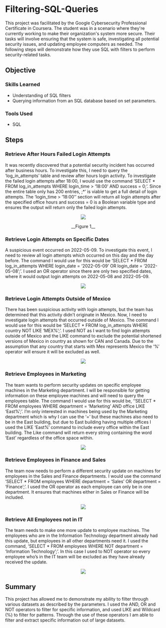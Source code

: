 # Filtering-SQL-Queries

This project was facilitated by the Google Cybersecurity Professional Certificate in Coursera. The student was in a scenario where they're currently working to make their organization's system more secure. Their tasks will involve ensuring that the system is safe, investigating all potential security issues, and updating employee computers as needed. The following steps will demonstrate how they use SQL with filters to perform security-related tasks.

## Objective

### Skills Learned
- Understanding of SQL filters
- Querying information from an SQL database based on set parameters.

### Tools Used
- SQL

## Steps

### Retrieve After Hours Failed Login Attempts

It was recently discovered that a potential security incident has occurred after business hours. To investigate this, I need to query the ‘log_in_attempts’ table and review after hours login activity. To investigate the failed login attempts after 18:00, I would use the command ‘SELECT * FROM log_in_attempts WHERE login_time > ‘18:00’ AND success = 0;’. Since the entire table only has 200 entries, ;*’ is viable to get a full detail of login attempts. The ‘login_time > ’18:00’’ section will return all login attempts after the specified office hours and success = 0 is a Boolean variable type and ensures the output will return only the failed login attempts.

<p align="center">
  <img src="https://github.com/user-attachments/assets/e0554d68-792c-4d56-b392-c21471de0d58">

  <p align="center">
    __Figure 1__
  </p>
</p>

### Retrieve Login Attempts on Specific Dates

A suspicious event occurred on 2022-05-09. To investigate this event, I need to review all login attempts which occurred on this day and the day before. The command I would use for this would be ‘SELECT * FROM log_in_attempts WHERE login_date = ‘2022-05-09’ OR login_date = ‘2022-05-08’;’. I used an OR operator since there are only two specified dates, where it would output login attempts on 2022-05-08 and 2022-05-09.

<p align="center">
  <img src="https://github.com/user-attachments/assets/e57f95dc-ce4a-4b5e-8f71-9fd5e60cff48">
</p>

### Retrieve Login Attempts Outside of Mexico

There has been suspicious activity with login attempts, but the team has determined that this activity didn't originate in Mexico. Now, I need to investigate login attempts that occurred outside of Mexico. The command I would use for this would be ‘SELECT * FROM log_in_attempts WHERE country NOT LIKE ‘MEX%’;’. I used NOT as I want to find login attempts outside of Mexico and the LIKE command to exclude the potential shortened versions of Mexico in country as shown for CAN and Canada. Due to the assumption that any country that starts with Mex represents Mexico the ‘%’ operator will ensure it will be excluded as well.

<p align="center">
 <img src="https://github.com/user-attachments/assets/4674fca4-98df-40fe-b531-66b84feaedf8"> 
</p>

### Retrieve Employees in Marketing

The team wants to perform security updates on specific employee machines in the Marketing department. I will be responsible for getting information on these employee machines and will need to query the employees table. The command I would use for this would be, ‘‘SELECT * FROM employees WHERE department = ‘Marketing’ AND office LIKE ‘East%’;’. I’m only interested in machines being used by the Marketing department which is why I can use the ‘=’ but these machines also need to be in the East building, but due to East building having multiple offices I used the LIKE ‘East%’ command to include every office within the East building. The Like command will return every string containing the word ‘East’ regardless of the office space within.

<p align="center">
  <img src="https://github.com/user-attachments/assets/cafbf0cf-f773-4a68-bc5e-cde855badfe5">
</p>

### Retrieve Employees in Finance and Sales

The team now needs to perform a different security update on machines for employees in the Sales and Finance departments. I would use the command ‘SELECT * FROM employees WHERE department = ‘Sales’ OR department = ‘Finance’;’. I used the OR operator as each employee can only be in one department. It ensures that machines either in Sales or Finance will be included.

<p align="center">
  <img src="https://github.com/user-attachments/assets/528cc381-d776-4c5e-b81c-5c3c95e6c7d7">
</p>

### Retrieve All Employees not in IT

The team needs to make one more update to employee machines. The employees who are in the Information Technology department already had this update, but employees in all other departments need it. I used the command, ‘SELECT * FROM employees WHERE NOT department = ‘Information Technology’;’. In this case I used to NOT operator so every employee who’s in the IT team will be excluded as they have already received the update.

<p align="center">
  <img src="https://github.com/user-attachments/assets/b3448067-23dd-4e24-98d6-89b83c0b436a">
</p>

## Summary

This project has allowed me to demonstrate my ability to filter through various datasets as described by the parameters. I used the AND, OR and NOT operators to filter for specific information, and used LIKE and Wildcard (%) to filter for patterns. Through the use of these operators I am able to filter and extract specific information out of large datasets.
